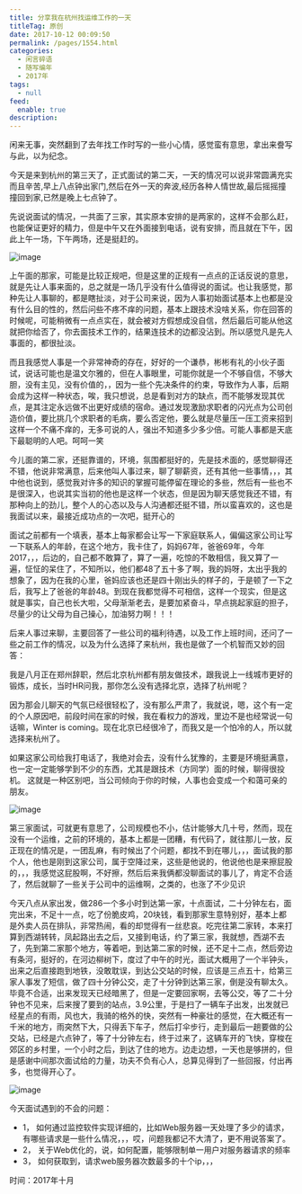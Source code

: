 ```yaml
---
title: 分享我在杭州找运维工作的一天
titleTag: 原创
date: 2017-10-12 00:09:50
permalink: /pages/1554.html
categories: 
  - 闲言碎语
  - 随写编年
  - 2017年
tags: 
  - null
feed: 
  enable: true
description: 
---
```


闲来无事，突然翻到了去年找工作时写的一些小心情，感觉蛮有意思，拿出来誊写与此，以为纪念。

今天是来到杭州的第三天了，正式面试的第二天，一天的情况可以说非常圆满充实而且辛苦,早上八点钟出家门,然后在外一天的奔波,经历各种人情世故,最后摇摇撞撞回到家,已然是晚上七点钟了。

先说说面试的情况，一共面了三家，其实原本安排的是两家的，这样不会那么赶，也能保证更好的精力，但是中午又在外面接到电话，说有安排，而且就在下午，因此上午一场，下午两场，还是挺赶的。

![image](http://t.eryajf.net/imgs/2021/09/c954e8d2c8e1cfd8.jpg)

上午面的那家，可能是比较正规吧，但是这里的正规有一点点的正话反说的意思，就是先让人事来面的，总之就是一场几乎没有什么值得说的面试。也让我感觉，那种先让人事聊的，都是瞎扯淡，对于公司来说，因为人事初始面试基本上也都是没有什么目的性的，然后问些不疼不痒的问题，基本上跟技术没啥关系，你在回答的时候呢，可能稍微有一点点实在，就会被对方假想成没自信，然后最后可能从他这就把你给否了，你去面技术工作的，结果连技术的边都没沾到。所以感觉凡是先人事面的，都很扯淡。

而且我感觉人事是一个非常神奇的存在，好好的一个谦恭，彬彬有礼的小伙子面试，说话可能也是温文尔雅的，但在人事眼里，可能你就是一个不够自信，不够大胆，没有主见，没有价值的，，因为一些个先决条件的约束，导致作为人事，后期会成为这样一种状态，唉，我只想说，总是看到对方的缺点，而不能够发现其优点，是其注定永远做不出更好成绩的宿命。通过发现激励求职者的闪光点为公司创造价值，要比挑几个求职者的毛病，要么否定他，要么就是尽量压一压工资来招到这样一个不痛不痒的，无多可说的人，强出不知道多少多少倍。可能人事都是天底下最聪明的人吧。呵呵一笑

今儿面的第二家，还挺靠谱的，环境，氛围都挺好的，先是技术面的，感觉聊得还不错，他说非常满意，后来他叫人事过来，聊了聊薪资，还有其他一些事情，，，其中他也说到，感觉我对许多的知识的掌握可能停留在理论的多些，然后有一些也不是很深入，也说其实当初的他也是这样一个状态，但是因为聊天感觉我还不错，有那种向上的劲儿，整个人的心态以及与人沟通都还挺不错，所以蛮喜欢的，这也是我面试以来，最接近成功点的一次吧，挺开心的

面试之前都有一个填表，基本上每家都会让写一下家庭联系人，偏偏这家公司让写一下联系人的年龄，在这个地方，我卡住了，妈妈67年，爸爸69年，今年2017，，，后边的，自己都不敢算了，算了一遍，吃惊的不敢相信，我又算了一遍，怔怔的呆住了，不知所以，他们都48了五十多了啊，我的妈呀，太出乎我的想象了，因为在我的心里，爸妈应该也还是四十刚出头的样子的，于是顿了一下之后，我写上了爸爸的年龄48。到现在我都觉得不可相信，这样一个现实，但是这就是事实，自己也长大啦，父母渐渐老去，是要加紧奋斗，早点挑起家庭的担子，尽量少的让父母为自己操心，加油努力啊！！！

后来人事过来聊，主要回答了一些公司的福利待遇，以及工作上班时间，还问了一些之前工作的情况，以及为什么选择了来杭州，我也是做了一个机智而又妙的回答：

我是八月正在郑州辞职，然后北京杭州都有朋友做技术，跟我说上一线城市更好的锻炼，成长，当时HR问我，那你怎么没有选择北京，选择了杭州呢？

因为那会儿聊天的气氛已经很轻松了，没有那么严肃了，我就说，嗯，这个有一定的个人原因吧，前段时间在家的时候，我在看权力的游戏，里边不是也经常说一句话嘛，Winter is coming。现在北京已经很冷了，而我又是一个怕冷的人，所以就选择来杭州了。

如果这家公司给我打电话了，我绝对会去，没有什么犹豫的，主要是环境挺满意，也一定一定能够学到不少的东西，尤其是跟技术（方同学）面的时候，聊得很投机。
这就是一种区别吧，当公司倾向于你的时候，人事也会变成一个和蔼可亲的朋友。

![image](http://t.eryajf.net/imgs/2021/09/eb06e61ae19602dd.jpg)

第三家面试，可就更有意思了，公司规模也不小，估计能够大几十号，然而，现在没有一个运维，之前的环境的，基本上都是一团糟，有代码了，就往那儿一放，反正现在的情况是，一团乱麻，有时候出了个问题，都找不到在哪儿，，，面试我的那个人，他也是刚到这家公司，属于空降过来，这些是他说的，他说他也是来擦屁股的，，，我感觉这屁股啊，不好擦，然后后来我俩都没聊面试的事儿了，肯定不合适了，然后就聊了一些关于公司中的运维啊，之类的，也涨了不少见识

今天八点从家出发，做286一个多小时到达第一家，十点面试，二十分钟左右，面完出来，不足十一点，吃了份脆皮鸡，20块钱，看到那家生意特别好，基本上都是外卖人员在排队，非常热闹，看的却觉得有一丝悲哀。吃完往第二家转，本来打算到西湖转转，凤起路出去之后，又接到电话，约了第三家，我就想，西湖不去了，先到第二家那个地方，等着吧，到达第二家的时候，还不足十二点，然后旁边有条河，挺好的，在河边柳树下，度过了中午的时光，面试大概用了一个半钟头，出来之后直接跑到地铁，没敢耽误，到达公交站的时候，应该是三点五十，给第三家人事发了短信，做了四十分钟公交，走了十分钟到达第三家，倒是没有聊太久。毕竟不合适，出来发现天已经暗黑了，但是一定要回家啊，去等公交，等了二十分钟也不见来，后来搜了要到的站点，3.9公里，于是扫了一辆车子出发，出发就已经星点的有雨，风也大，我骑的格外的快，突然有一种豪壮的感觉，在大概还有一千米的地方，雨突然下大，只得丢下车子，然后打伞步行，走到最后一趟要做的公交站，已经是六点钟了，等了十分钟左右，终于过来了，这辆车开的飞快，穿梭在郊区的乡村里，一个小时之后，到达了住的地方。边走边想，一天也是够拼的，但是感谢中间那次面试给的力量，功夫不负有心人，总算见得到了一些回报，付出再多，也觉得开心了。

![image](http://t.eryajf.net/imgs/2021/09/72c1c206ec2c9550.jpg)

今天面试遇到的不会的问题：

- 1， 如何通过监控软件实现详细的，比如Web服务器一天处理了多少的请求，有哪些请求是一些什么情况，，，哎，问题我都记不大清了，更不用说答案了。
- 2， 关于Web优化的，说，如何配置，能够限制单一用户对服务器请求的频率
- 3， 如何获取到，请求web服务器次数最多的十个ip，，，

时间：2017年十月
